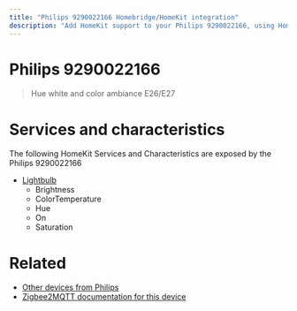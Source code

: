 ```yaml
---
title: "Philips 9290022166 Homebridge/HomeKit integration"
description: "Add HomeKit support to your Philips 9290022166, using Homebridge, Zigbee2MQTT and homebridge-z2m."
---
```

<!---
This file has been GENERATED using src/docgen/docgen.ts
DO NOT EDIT THIS FILE MANUALLY!
-->
# Philips 9290022166
> Hue white and color ambiance E26/E27


# Services and characteristics
The following HomeKit Services and Characteristics are exposed by
the Philips 9290022166

* [Lightbulb](../../light.md)
  * Brightness
  * ColorTemperature
  * Hue
  * On
  * Saturation


# Related
* [Other devices from Philips](../index.md#philips)
* [Zigbee2MQTT documentation for this device](https://www.zigbee2mqtt.io/devices/9290022166.html)